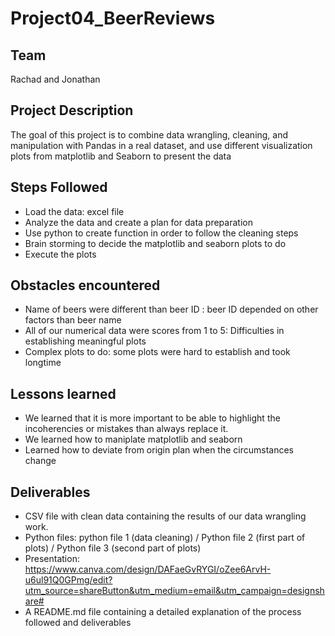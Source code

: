 # Project04_BeerReviews

## Team 
Rachad and Jonathan

## Project Description

The goal of this project is to combine data wrangling, cleaning, and manipulation with Pandas in a real dataset, and use different visualization plots from matplotlib and Seaborn to present the data 

## Steps Followed 

- Load the data: excel file
- Analyze the data and create a plan for data preparation
- Use python to create function in order to follow the cleaning steps
- Brain storming to decide the matplotlib and seaborn plots to do
- Execute the plots

## Obstacles encountered 

- Name of beers were different than beer ID : beer ID depended on other factors than beer name
- All of our numerical data were scores from 1 to 5: Difficulties in establishing meaningful plots
- Complex plots to do: some plots were hard to establish and took longtime

## Lessons learned 

- We learned that it is more important to be able to highlight the incoherencies or mistakes than always replace it. 
- We learned how to maniplate matplotlib and seaborn
- Learned how to deviate from origin plan when the circumstances change

## Deliverables

- CSV file with clean data containing the results of our data wrangling work.
- Python files: python file 1 (data cleaning) / Python file 2 (first part of plots) / Python file 3 (second part of plots)
- Presentation: https://www.canva.com/design/DAFaeGvRYGI/oZee6ArvH-u6ul91Q0GPmg/edit?utm_source=shareButton&utm_medium=email&utm_campaign=designshare#
- A README.md file containing a detailed explanation of the process followed and deliverables
